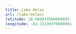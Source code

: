 ```yaml
---
title: Lake Helen
url: /lake-helen/
latitude: 28.980819500000003
longitude: -81.23339370000001
---
```

